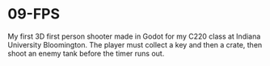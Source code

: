 # 09-FPS

My first 3D first person shooter made in Godot for my C220 class at Indiana University Bloomington. The player must collect a key and then a crate, then shoot an enemy tank before the timer runs out.
